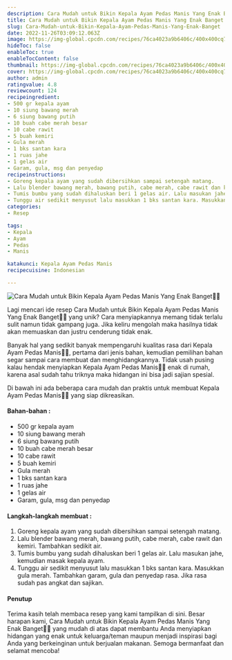 ```yaml
---
description: Cara Mudah untuk Bikin Kepala Ayam Pedas Manis Yang Enak Banget"
title: Cara Mudah untuk Bikin Kepala Ayam Pedas Manis Yang Enak Banget
slug: Cara-Mudah-untuk-Bikin-Kepala-Ayam-Pedas-Manis-Yang-Enak-Banget
date: 2022-11-26T03:09:12.063Z
image: https://img-global.cpcdn.com/recipes/76ca4023a9b6406c/400x400cq70/photo.jpg
hideToc: false
enableToc: true
enableTocContent: false
thumbnail: https://img-global.cpcdn.com/recipes/76ca4023a9b6406c/400x400cq70/photo.jpg
cover: https://img-global.cpcdn.com/recipes/76ca4023a9b6406c/400x400cq70/photo.jpg
author: admin
ratingvalue: 4.8
reviewcount: 124
recipeingredient:
- 500 gr kepala ayam
- 10 siung bawang merah
- 6 siung bawang putih
- 10 buah cabe merah besar
- 10 cabe rawit
- 5 buah kemiri
- Gula merah
- 1 bks santan kara
- 1 ruas jahe
- 1 gelas air
- Garam, gula, msg dan penyedap
recipeinstructions:
- Goreng kepala ayam yang sudah dibersihkan sampai setengah matang.
- Lalu blender bawang merah, bawang putih, cabe merah, cabe rawit dan kemiri. Tambahkan sedikit air.
- Tumis bumbu yang sudah dihaluskan beri 1 gelas air. Lalu masukan jahe, kemudian masak kepala ayam.
- Tunggu air sedikit menyusut lalu masukkan 1 bks santan kara. Masukkan gula merah. Tambahkan garam, gula dan penyedap rasa. Jika rasa sudah pas angkat dan sajikan.
categories:
- Resep

tags:
- Kepala
- Ayam
- Pedas
- Manis

katakunci: Kepala Ayam Pedas Manis
recipecuisine: Indonesian

---
```


![Cara Mudah untuk Bikin Kepala Ayam Pedas Manis Yang Enak Banget👩‍🍳](https://img-global.cpcdn.com/recipes/76ca4023a9b6406c/400x400cq70/photo.jpg)

Lagi mencari ide resep Cara Mudah untuk Bikin Kepala Ayam Pedas Manis Yang Enak Banget👩‍🍳 yang unik? Cara menyiapkannya memang tidak terlalu sulit namun tidak gampang juga. Jika keliru mengolah maka hasilnya tidak akan memuaskan dan justru cenderung tidak enak.

Banyak hal yang sedikit banyak mempengaruhi kualitas rasa dari Kepala Ayam Pedas Manis👩‍🍳, pertama dari jenis bahan, kemudian pemilihan bahan segar sampai cara membuat dan menghidangkannya. Tidak usah pusing kalau hendak menyiapkan Kepala Ayam Pedas Manis👩‍🍳 enak di rumah, karena asal sudah tahu triknya maka hidangan ini bisa jadi sajian spesial.

Di bawah ini ada beberapa cara mudah dan praktis untuk membuat Kepala Ayam Pedas Manis👩‍🍳 yang siap dikreasikan.

<!--inarticleads1-->

#### Bahan-bahan :

- 500 gr kepala ayam
- 10 siung bawang merah
- 6 siung bawang putih
- 10 buah cabe merah besar
- 10 cabe rawit
- 5 buah kemiri
- Gula merah
- 1 bks santan kara
- 1 ruas jahe
- 1 gelas air
- Garam, gula, msg dan penyedap

<!--inarticleads2-->

#### Langkah-langkah membuat :

1. Goreng kepala ayam yang sudah dibersihkan sampai setengah matang.
1. Lalu blender bawang merah, bawang putih, cabe merah, cabe rawit dan kemiri. Tambahkan sedikit air.
1. Tumis bumbu yang sudah dihaluskan beri 1 gelas air. Lalu masukan jahe, kemudian masak kepala ayam.
1. Tunggu air sedikit menyusut lalu masukkan 1 bks santan kara. Masukkan gula merah. Tambahkan garam, gula dan penyedap rasa. Jika rasa sudah pas angkat dan sajikan.

#### Penutup

Terima kasih telah membaca resep yang kami tampilkan di sini. Besar harapan kami, Cara Mudah untuk Bikin Kepala Ayam Pedas Manis Yang Enak Banget👩‍🍳 yang mudah di atas dapat membantu Anda menyiapkan hidangan yang enak untuk keluarga/teman maupun menjadi inspirasi bagi Anda yang berkeinginan untuk berjualan makanan. Semoga bermanfaat dan selamat mencoba!